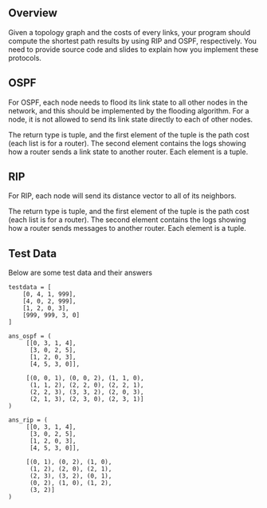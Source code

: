 ## Overview
Given a topology graph and the costs of every links, your program should compute the shortest path 
results by using RIP and OSPF, respectively. You need to provide source code and slides to explain 
how you implement these protocols.

## OSPF
For OSPF, each node needs to flood its link state to all other nodes in the network, and this should be implemented by the flooding algorithm. 
For a node, it is not allowed to send its link state directly to each of other nodes.  

The return type is tuple, and the first element of the tuple is the path cost (each list is for a router). 
The second element contains the logs showing how a router sends a link state to another router. Each element is a tuple. 

## RIP
For RIP, each node will send its distance vector to all of its neighbors.   

The return type is tuple, and the first element of the tuple is the path cost (each list is for a router). The second element contains the logs showing how a router sends messages to another router. Each element is a tuple.

## Test Data
Below are some test data and their answers
```
testdata = [ 
    [0, 4, 1, 999], 
    [4, 0, 2, 999], 
    [1, 2, 0, 3], 
    [999, 999, 3, 0]
]
```
```
ans_ospf = (
     [[0, 3, 1, 4], 
      [3, 0, 2, 5], 
      [1, 2, 0, 3], 
      [4, 5, 3, 0]], 

     [(0, 0, 1), (0, 0, 2), (1, 1, 0), 
      (1, 1, 2), (2, 2, 0), (2, 2, 1), 
      (2, 2, 3), (3, 3, 2), (2, 0, 3), 
      (2, 1, 3), (2, 3, 0), (2, 3, 1)]
)
```
```
ans_rip = (
     [[0, 3, 1, 4], 
      [3, 0, 2, 5], 
      [1, 2, 0, 3], 
      [4, 5, 3, 0]], 
     
     [(0, 1), (0, 2), (1, 0), 
      (1, 2), (2, 0), (2, 1), 
      (2, 3), (3, 2), (0, 1), 
      (0, 2), (1, 0), (1, 2), 
      (3, 2)]
)
```

